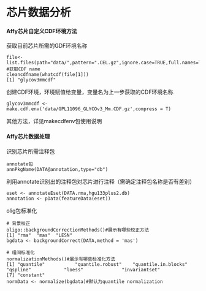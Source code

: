 # 芯片数据分析

#### Affy芯片自定义CDF环境方法

获取目前芯片所需的GDF环境名称

    file<-list.files(path="data/",pattern=".CEL.gz",ignore.case=TRUE,full.names=TRUE)
    #获取CDF name
    cleancdfname(whatcdf(file[1]))
    [1] "glycov3mmcdf"
    
创建CDF环境，环境赋值给变量，变量名为上一步获取的CDF环境名称

    glycov3mmcdf <- make.cdf.env('data/GPL11096_GLYCOv3_Mm.CDF.gz',compress = T)

其他方法，详见makecdfenv包使用说明

#### Affy芯片数据处理

识别芯片所需注释包

    annotate包
    annPkgName(DATA@annotation,type="db")

利用annotate识别出的注释包对芯片进行注释（需确定注释包名称是否有差别）

    eset <- annotateEset(DATA.rma,hgu133plus2.db)
    annotation <- pData(featureData(eset))

olig包标准化

    # 背景校正
    oligo::backgroundCorrectionMethods()#展示有哪些校正方法
    [1] "rma"  "mas"  "LESN"
    bgdata <- backgroundCorrect(DATA,method = 'mas')
    
    # 组间标准化
    normalizationMethods()#展示有哪些标准化方法
    [1] "quantile"           "quantile.robust"    "quantile.in.blocks" "qspline"            "loess"              "invariantset" 
    [7] "constant" 
    normData <- normalize(bgdata)#默认为quantile normalization




